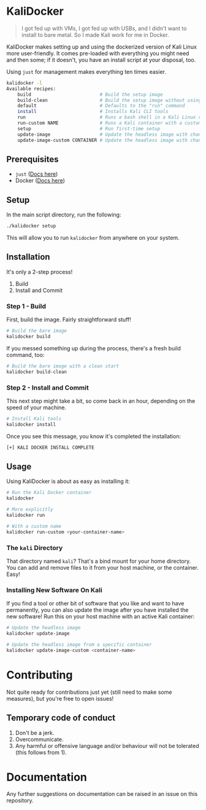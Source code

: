# KaliDocker

> I got fed up with VMs, I got fed up with USBs, and I didn't want to install to bare metal. So I made Kali work for me in Docker.

KaliDocker makes setting up and using the dockerized version of Kali Linux more user-friendly. It comes pre-loaded with everything you might need and then some; if it doesn't, you have an install script at your disposal, too.

Using `just` for management makes everything ten times easier.

```bash
kalidocker -l
Available recipes:
    build                         # Build the setup image
    build-clean                   # Build the setup image without using any build cache
    default                       # Defaults to the "run" command
    install                       # Installs Kali CLI tools
    run                           # Runs a bash shell in a Kali Linux container!
    run-custom NAME               # Runs a Kali container with a custom name
    setup                         # Run first-time setup
    update-image                  # Update the headless image with changes from the active container
    update-image-custom CONTAINER # Update the headless image with changes from a specific container
```

## Prerequisites

- `just` ([Docs here](https://github.com/casey/just))
- Docker ([Docs here](https://docs.docker.com/engine/install/))

## Setup
In the main script directory, run the following:
```bash
./kalidocker setup
```

This will allow you to run `kalidocker` from anywhere on your system.

## Installation
It's only a 2-step process!
1. Build
2. Install and Commit

### Step 1 - Build

First, build the image. Fairly straightforward stuff!

```bash
# Build the bare image
kalidocker build
```

If you messed something up during the process, there's a fresh build command, too:

```bash
# Build the bare image with a clean start
kalidocker build-clean
```

### Step 2 - Install and Commit

This next step might take a bit, so come back in an hour, depending on the speed of your machine.

```bash
# Install Kali tools
kalidocker install
```

Once you see this message, you know it's completed the installation:

```bash
[+] KALI DOCKER INSTALL COMPLETE
```

## Usage
Using KaliDocker is about as easy as installing it: 

```bash
# Run the Kali Docker container
kalidocker

# More explicitly
kalidocker run

# With a custom name
kalidocker run-custom <your-container-name>
```

### The `kali` Directory
That directory named `kali`? That's a bind mount for your home directory. You can add and remove files to it from your host machine, or the container. Easy!

### Installing New Software On Kali
If you find a tool or other bit of software that you like and want to have permanently, you can also update the image after you have installed the new software! Run this on your host machine with an active Kali container:

```bash
# Update the headless image
kalidocker update-image

# Update the headless image from a specific container
kalidocker update-image-custom <container-name>
```

# Contributing

Not quite ready for contributions just yet (still need to make some measures), but you're free to open issues!

## Temporary code of conduct
1. Don't be a jerk.
2. Overcommunicate.
3. Any harmful or offensive language and/or behaviour will not be tolerated (this follows from 1).

# Documentation
Any further suggestions on documentation can be raised in an issue on this repository.